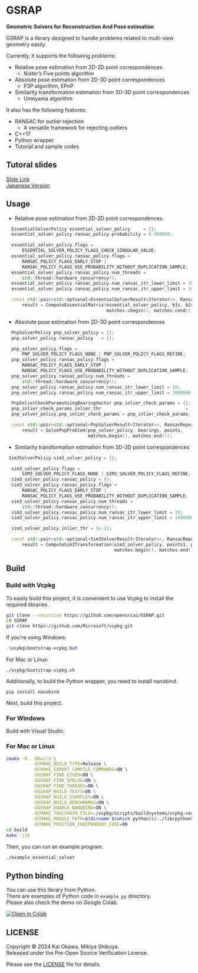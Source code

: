 # GSRAP
**Geometric Solvers for Reconstruction And Pose estimation**

GSRAP is a library designed to handle problems related to multi-view geometry easily.

Currently, it supports the following problems:
- Relative pose estimation from 2D-2D point correspondences
    - Nisterʼs Five points algorithm
- Absolute pose estimation from 2D-3D point correspondences
    - P3P algorithm, EPnP
- Similarity transformation estimation from 3D-3D point correspondences
    - Umeyama algorithm

It also has the following features:
- RANSAC for outlier rejection
    - A versatile framework for rejecting outliers
- C++17
- Python wrapper
- Tutorial and sample codes

## Tutoral slides
[Slide Link](https://speakerdeck.com/opensourceai/tutorial-of-geometric-solvers-for-reconstruction-and-pose-estimation-gsrap)  
[Japanese Version](https://speakerdeck.com/opensourceai/tutorial-of-geometric-solvers-for-reconstruction-and-pose-estimation-gsrap-b750ec22-e3c1-40f1-bba8-e712e47072c1)  

## Usage
- Relative pose estimation from 2D-2D point correspondences

```cpp
  EssentialSolverPolicy essential_solver_policy     = {};
  essential_solver_policy.ransac_policy.probability = 0.999999;

  essential_solver_policy.flags =
      ESSENTIAL_SOLVER_POLICY_FLAGS_CHECK_SINGULAR_VALUE;
  essential_solver_policy.ransac_policy.flags =
      RANSAC_POLICY_FLAGS_EARLY_STOP |
      RANSAC_POLICY_FLAGS_USE_PROBABILITY_WITHOUT_DUPLICATION_SAMPLE;
  essential_solver_policy.ransac_policy.num_threads =
      std::thread::hardware_concurrency();
  essential_solver_policy.ransac_policy.num_ransac_itr_lower_limit = 30;
  essential_solver_policy.ransac_policy.num_ransac_itr_upper_limit = 100;

  const std::pair<std::optional<EssentialSolverResult<Iterator>>, RansacReport>
      result = ComputeEssentialMatrix(essential_solver_policy, b1s, b2s,
                                      matches.cbegin(), matches.cend());
```

- Absolute pose estimation from 2D-3D point correspondences
```cpp
  PnpSolverPolicy pnp_solver_policy = {};
  pnp_solver_policy.ransac_policy   = {};

  pnp_solver_policy.flags =
      PNP_SOLVER_POLICY_FLAGS_NONE | PNP_SOLVER_POLICY_FLAGS_REFINE;
  pnp_solver_policy.ransac_policy.flags =
      RANSAC_POLICY_FLAGS_EARLY_STOP |
      RANSAC_POLICY_FLAGS_USE_PROBABILITY_WITHOUT_DUPLICATION_SAMPLE;
  pnp_solver_policy.ransac_policy.num_threads =
      std::thread::hardware_concurrency();
  pnp_solver_policy.ransac_policy.num_ransac_itr_lower_limit = 10;
  pnp_solver_policy.ransac_policy.num_ransac_itr_upper_limit = 1000000;

  PnpInlierCheckParamsUsingBearingVector pnp_inlier_check_params = {};
  pnp_inlier_check_params.inlier_thr                                = 1e-6;
  pnp_solver_policy.pnp_inlier_check_params = pnp_inlier_check_params;

  const std::pair<std::optional<PnpSolverResult<Iterator>>, RansacReport>
      result = SolvePnpProblem(pnp_solver_policy, bearings, points,
                               matches.begin(), matches.end());
```

- Similarity transformation estimation from 3D-3D point correspondences
```cpp
 Sim3SolverPolicy sim3_solver_policy = {};

  sim3_solver_policy.flags =
      SIM3_SOLVER_POLICY_FLAGS_NONE | SIM3_SOLVER_POLICY_FLAGS_REFINE;
  sim3_solver_policy.ransac_policy = {};
  sim3_solver_policy.ransac_policy.flags =
      RANSAC_POLICY_FLAGS_EARLY_STOP |
      RANSAC_POLICY_FLAGS_USE_PROBABILITY_WITHOUT_DUPLICATION_SAMPLE;
  sim3_solver_policy.ransac_policy.num_threads =
      std::thread::hardware_concurrency();
  sim3_solver_policy.ransac_policy.num_ransac_itr_lower_limit = 10;
  sim3_solver_policy.ransac_policy.num_ransac_itr_upper_limit = 1000000;

  sim3_solver_policy.inlier_thr = 1e-12;

  const std::pair<std::optional<Sim3SolverResult<Iterator>>, RansacReport>
      result = ComputeSim3Transformation(sim3_solver_policy, points1, points2,
                                         matches.begin(), matches.end());
```

## Build

### Build with Vcpkg
To easily build this project, it is convenient to use Vcpkg to install the required libraries.

```bash
git clone --recursive https://github.com/opensrcai/GSRAP.git
cd GSRAP
git clone https://github.com/Microsoft/vcpkg.git
```

If you're using Windows:

```powershell
.\vcpkg\bootstrap-vcpkg.bat
```

For Mac or Linux:
```
./vcpkg/bootstrap-vcpkg.sh
```

Additionally, to build the Python wrapper, you need to install nanobind.

```
pip install nanobind
```

Next, build this project.

### For Windows
Build with Visual Studio.

### For Mac or Linux

```bash
cmake -H. -Bbuild \
          -DCMAKE_BUILD_TYPE=Release \
          -DCMAKE_EXPORT_COMPILE_COMMANDS=ON \
          -DGSRAP_FIND_EIGEN=ON \
          -DGSRAP_FIND_SPDLOG=ON \
          -DGSRAP_FIND_THREADS=ON \
          -DGSRAP_BUILD_TESTS=ON \
          -DGSRAP_BUILD_EXAMPLES=ON \
          -DGSRAP_BUILD_BENCHMARKS=ON \
          -DGSRAP_ENABLE_NANOBIND=ON \
          -DCMAKE_TOOLCHAIN_FILE=./vcpkg/scripts/buildsystems/vcpkg.cmake \
          -DCMAKE_MODULE_PATH=$(dirname $(which python))/../lib/python$(python -c 'import sys; print(".".join(map(str, sys.version_info[:2])))')/site-packages/nanobind/cmake/ \
          -DCMAKE_POSITION_INDEPENDENT_CODE=ON
cd build
make -j16
```

Then, you can run an example program.
```bash
./example_essential_solver
```

## Python binding

You can use this library from Python.  
There are examples of Python code in `example_py` directory.  
Please also check the demo on Google Colab.  

[![Open In Colab](https://colab.research.google.com/assets/colab-badge.svg)](https://colab.research.google.com/github/opensrcai/GSRAP/blob/main/example_py/notebooks/PnpRelocalize.ipynb)


## LICENSE

Copyright © 2024 Kai Okawa, Mikiya Shibuya.  
Released under the Pre-Open Source Verification License.  

Please see the [LICENSE](LICENSE) file for details.
